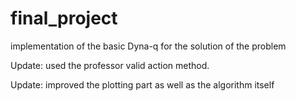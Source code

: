 # final_project
implementation of the basic Dyna-q for the solution of the problem

Update: used the professor valid action method.

Update: improved the plotting part as well as the algorithm itself
